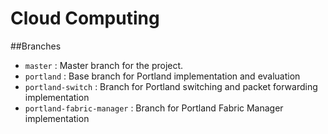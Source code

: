 # Cloud Computing

##Branches

* `master` : Master branch for the project.
* `portland` : Base branch for Portland implementation and evaluation
* `portland-switch` : Branch for Portland switching and packet forwarding implementation
* `portland-fabric-manager` : Branch for Portland Fabric Manager implementation
